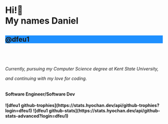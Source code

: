 <h1> Hi!👋                                       
<br>  My names Daniel <h2 style="background-color:DodgerBlue;">@dfeu1</h2><br> <h1/>                                                 
<h6> Currently, 
pursuing my Computer Science degree at Kent State University,      

and continuing with my love for coding.
<h6/>
<h4> Software Engineer/Software Dev <h4/>
 ![dfeu1 github-trophies](https://stats.hyochan.dev/api/github-trophies?login=dfeu1)
 ![dfeu1 github-stats](https://stats.hyochan.dev/api/github-stats-advanced?login=dfeu1)
